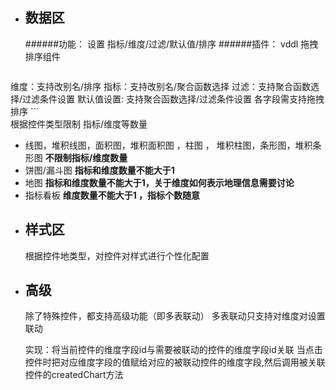 + ## 数据区
    ######功能： 设置 指标/维度/过滤/默认值/排序
    ######插件： vddl 拖拽排序组件
    ```
维度：支持改别名/排序
指标：支持改别名/聚合函数选择
过滤：支持聚合函数选择/过滤条件设置
默认值设置: 支持聚合函数选择/过滤条件设置
各字段需支持拖拽排序
    ```    
 根据控件类型限制 指标/维度等数量
  * 线图，堆积线图，面积图，堆积面积图 ，柱图 ，
    堆积柱图，条形图，堆积条形图 **不限制指标/维度数量**
  * 饼图/漏斗图 **指标和维度数量不能大于1**  
  * 地图 **指标和维度数量不能大于1，关于维度如何表示地理信息需要讨论**  
  * 指标看板 **维度数量不能大于1 ，指标个数随意**  
+ ## 样式区
   根据控件地类型，对控件对样式进行个性化配置
+ ## 高级
    除了特殊控件，都支持高级功能（即多表联动）
    多表联动只支持对维度对设置联动
    
    实现：将当前控件的维度字段id与需要被联动的控件的维度字段id关联
        当点击控件时把对应维度字段的值赋给对应的被联动控件的维度字段,然后调用被关联控件的createdChart方法
    
    
